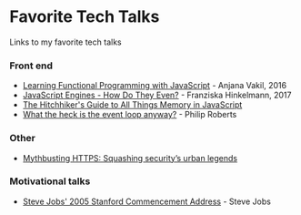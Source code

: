 # Favorite Tech Talks
Links to my favorite tech talks

### Front end
- [Learning Functional Programming with JavaScript](https://www.youtube.com/watch?v=e-5obm1G_FY) - Anjana Vakil, 2016 <br>
- [JavaScript Engines - How Do They Even?](https://www.youtube.com/watch?v=p-iiEDtpy6I&list=PLUS3uVC08ZapyqfU21joP-B1vTItKf5qi) - Franziska Hinkelmann, 2017<br>
- [The Hitchhiker's Guide to All Things Memory in JavaScript](https://www.youtube.com/watch?v=AeUCN2lPqL8&list=PLUS3uVC08ZapyqfU21joP-B1vTItKf5qi)<br>
- [What the heck is the event loop anyway?](https://www.youtube.com/watch?v=8aGhZQkoFbQ) - Philip Roberts<br>

### Other

- [Mythbusting HTTPS: Squashing security’s urban legends](https://www.youtube.com/watch?v=YMfW1bfyGSY)<br>

### Motivational talks

- [Steve Jobs' 2005 Stanford Commencement Address](https://www.youtube.com/watch?v=UF8uR6Z6KLc) - Steve Jobs
